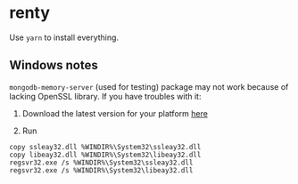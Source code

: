 # renty

Use `yarn` to install everything.

## Windows notes

`mongodb-memory-server` (used for testing) package may not work because of lacking OpenSSL library. If you have troubles with it:

1. Download the latest version for your platform [here](https://indy.fulgan.com/SSL/)

2. Run

```batch
copy ssleay32.dll %WINDIR%\System32\ssleay32.dll
copy libeay32.dll %WINDIR%\System32\libeay32.dll
regsvr32.exe /s %WINDIR%\System32\ssleay32.dll
regsvr32.exe /s %WINDIR%\System32\libeay32.dll
```
